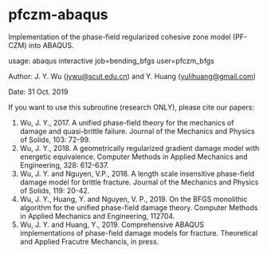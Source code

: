# pfczm-abaqus
Implementation of the phase-field regularized cohesive zone model (PF-CZM) into ABAQUS.

usage: abaqus interactive job=bending_bfgs user=pfczm_bfgs

Author: J. Y. Wu (jywu@scut.edu.cn) and Y. Huang (yulihuang@gmail.com)

Date: 31 Oct. 2019

If you want to use this subroutine (research ONLY), please cite our papers:
1. Wu, J. Y., 2017. A unified phase-field theory for the mechanics of damage and quasi-brittle failure. 
   Journal of the Mechanics and Physics of Solids, 103: 72-99.
2. Wu, J. Y., 2018. A geometrically regularized gradient damage model with energetic equivalence. 
   Computer Methods in Applied Mechanics and Engineering, 328: 612-637.
3. Wu, J. Y. and Nguyen, V.P., 2018. A length scale insensitive phase-field damage model for brittle fracture. 
   Journal of the Mechanics and Physics of Solids, 119: 20-42.
4. Wu, J. Y., Huang, Y. and Nguyen, V. P., 2019. On the BFGS monolithic algorithm for the unified phase-field damage theory. 
   Computer Methods in Applied Mechanics and Engineering, 112704.
5. Wu, J. Y. and Huang, Y., 2019. Comprehensive ABAQUS implementations of phase-field damage models for fracture. 
   Theoretical and Applied Fracutre Mechancis, in press.
